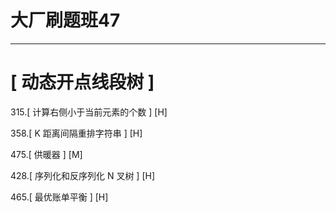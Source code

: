 # 大厂刷题班47


---


# [ 动态开点线段树 ]

315.[ 计算右侧小于当前元素的个数 ] [H]

358.[ K 距离间隔重排字符串 ] [H]  

475.[ 供暖器 ] [M]

428.[ 序列化和反序列化 N 叉树 ]  [H]  

465.[ 最优账单平衡 ] [H]

